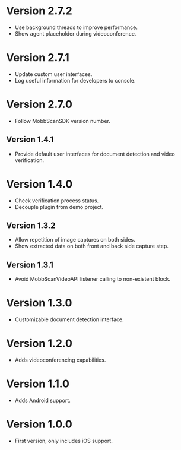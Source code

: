 # Version 2.7.2

- Use background threads to improve performance.
- Show agent placeholder during videoconference.

# Version 2.7.1

- Update custom user interfaces.
- Log useful information for developers to console.

# Version 2.7.0

- Follow MobbScanSDK version number.

## Version 1.4.1

- Provide default user interfaces for document detection and video verification.

# Version 1.4.0

- Check verification process status.
- Decouple plugin from demo project.

## Version 1.3.2

- Allow repetition of image captures on both sides.
- Show extracted data on both front and back side capture step.

## Version 1.3.1

- Avoid MobbScanVideoAPI listener calling to non-existent block.

# Version 1.3.0

- Customizable document detection interface.

# Version 1.2.0

- Adds videoconferencing capabilities.

# Version 1.1.0

- Adds Android support.

# Version 1.0.0

- First version, only includes iOS support.
